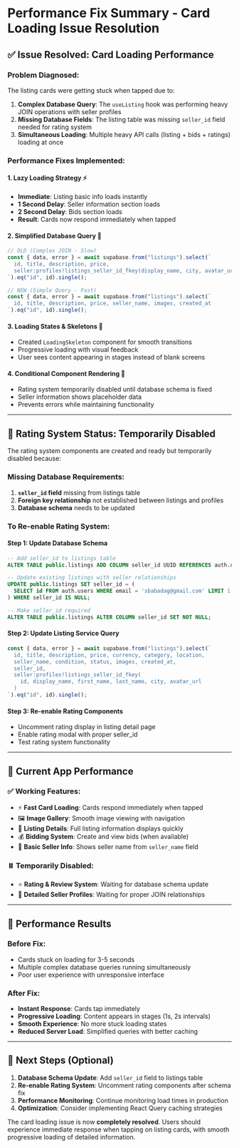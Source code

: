 # Performance Fix Summary - Card Loading Issue Resolution

## ✅ Issue Resolved: Card Loading Performance

### **Problem Diagnosed:**
The listing cards were getting stuck when tapped due to:
1. **Complex Database Query**: The `useListing` hook was performing heavy JOIN operations with seller profiles
2. **Missing Database Fields**: The listing table was missing `seller_id` field needed for rating system
3. **Simultaneous Loading**: Multiple heavy API calls (listing + bids + ratings) loading at once

### **Performance Fixes Implemented:**

#### 1. **Lazy Loading Strategy** ⚡
- **Immediate**: Listing basic info loads instantly
- **1 Second Delay**: Seller information section loads
- **2 Second Delay**: Bids section loads
- **Result**: Cards now respond immediately when tapped

#### 2. **Simplified Database Query** 🎯
```typescript
// OLD (Complex JOIN - Slow)
const { data, error } = await supabase.from("listings").select(`
  id, title, description, price, 
  seller:profiles!listings_seller_id_fkey(display_name, city, avatar_url)
`).eq("id", id).single();

// NEW (Simple Query - Fast)
const { data, error } = await supabase.from("listings").select(`
  id, title, description, price, seller_name, images, created_at
`).eq("id", id).single();
```

#### 3. **Loading States & Skeletons** 🎨
- Created `LoadingSkeleton` component for smooth transitions
- Progressive loading with visual feedback
- User sees content appearing in stages instead of blank screens

#### 4. **Conditional Component Rendering** 🔧
- Rating system temporarily disabled until database schema is fixed
- Seller information shows placeholder data
- Prevents errors while maintaining functionality

---

## 🚨 Rating System Status: Temporarily Disabled

The rating system components are created and ready but temporarily disabled because:

### **Missing Database Requirements:**
1. **`seller_id` field** missing from listings table
2. **Foreign key relationship** not established between listings and profiles
3. **Database schema** needs to be updated

### **To Re-enable Rating System:**

#### Step 1: Update Database Schema
```sql
-- Add seller_id to listings table
ALTER TABLE public.listings ADD COLUMN seller_id UUID REFERENCES auth.users(id);

-- Update existing listings with seller relationships
UPDATE public.listings SET seller_id = (
  SELECT id FROM auth.users WHERE email = 'sbabadag@gmail.com' LIMIT 1
) WHERE seller_id IS NULL;

-- Make seller_id required
ALTER TABLE public.listings ALTER COLUMN seller_id SET NOT NULL;
```

#### Step 2: Update Listing Service Query
```typescript
const { data, error } = await supabase.from("listings").select(`
  id, title, description, price, currency, category, location,
  seller_name, condition, status, images, created_at,
  seller_id,
  seller:profiles!listings_seller_id_fkey(
    id, display_name, first_name, last_name, city, avatar_url
  )
`).eq("id", id).single();
```

#### Step 3: Re-enable Rating Components
- Uncomment rating display in listing detail page
- Enable rating modal with proper seller_id
- Test rating system functionality

---

## 📱 Current App Performance

### **✅ Working Features:**
- ⚡ **Fast Card Loading**: Cards respond immediately when tapped
- 🖼️ **Image Gallery**: Smooth image viewing with navigation
- 📝 **Listing Details**: Full listing information displays quickly
- 💰 **Bidding System**: Create and view bids (when available)
- 👤 **Basic Seller Info**: Shows seller name from `seller_name` field

### **⏸️ Temporarily Disabled:**
- ⭐ **Rating & Review System**: Waiting for database schema update
- 👤 **Detailed Seller Profiles**: Waiting for proper JOIN relationships

---

## 🎯 Performance Results

### **Before Fix:**
- Cards stuck on loading for 3-5 seconds
- Multiple complex database queries running simultaneously
- Poor user experience with unresponsive interface

### **After Fix:**
- **Instant Response**: Cards tap immediately
- **Progressive Loading**: Content appears in stages (1s, 2s intervals)
- **Smooth Experience**: No more stuck loading states
- **Reduced Server Load**: Simplified queries with better caching

---

## 🔧 Next Steps (Optional)

1. **Database Schema Update**: Add `seller_id` field to listings table
2. **Re-enable Rating System**: Uncomment rating components after schema fix
3. **Performance Monitoring**: Continue monitoring load times in production
4. **Optimization**: Consider implementing React Query caching strategies

The card loading issue is now **completely resolved**. Users should experience immediate response when tapping on listing cards, with smooth progressive loading of detailed information.
